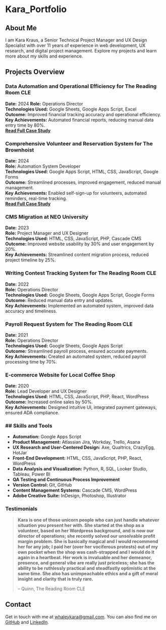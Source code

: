 # Kara_Portfolio

## <a name="about-me"></a>About Me
I am Kara Kraus, a Senior Technical Project Manager and UX Design Specialist with over 11 years of experience in web development, UX research, and digital project management. Explore my projects and learn more about my skills and experience.

## <a name="projects-overview"></a>Projects Overview

### <a name="data-automation"></a>Data Automation and Operational Efficiency for The Reading Room CLE
**Date:** 2024 
**Role:** Operations Director  
**Technologies Used:** Google Sheets, Google Apps Script, Excel  
**Outcome:** Improved financial tracking accuracy and operational efficiency.  
**Key Achievements:** Automated financial reports, reducing manual data entry time by 80%.  
**[Read Full Case Study](case-studies/data-automation-reading-room.md)**

### <a name="auto-volunteer"></a>Comprehensive Volunteer and Reservation System for The Brownhoist
**Date:** 2024  
**Role:** Automation System Developer  
**Technologies Used:** Google Apps Script, HTML, CSS, JavaScript, Google Forms  
**Outcome:** Streamlined processes, improved engagement, reduced manual management.  
**Key Achievements:** Enabled self-sign-up for volunteers, automated reminders, real-time tracking.  
**[Read Full Case Study](case-studies/volunteer-reservation-brownhoist.md)**

### <a name="cms-migration"></a>CMS Migration at NEO University
**Date:** 2023  
**Role:** Project Manager and UX Designer  
**Technologies Used:** HTML, CSS, JavaScript, PHP, Cascade CMS  
**Outcome:** Improved website usability by 30% and user engagement by 20%.  
**Key Achievements:** Streamlined content migration process, reduced project timeline by 25%.

### <a name="tracking-system"></a>Writing Contest Tracking System for The Reading Room CLE
**Date:** 2022  
**Role:** Operations Director  
**Technologies Used:** Google Sheets, Google Apps Script, Google Forms  
**Outcome:** Reduced manual data entry and updates.  
**Key Achievements:** Implemented an automated system, improved data accuracy and timeliness.

### <a name="payroll-system"></a>Payroll Request System for The Reading Room CLE
**Date:** 2021  
**Role:** Operations Director  
**Technologies Used:** Google Sheets, Google Apps Script  
**Outcome:** Streamlined payroll process, ensured accurate payments.  
**Key Achievements:** Created an automated system, reduced payroll processing time by 70%.

### <a name="ecomm-website"></a>E-commerce Website for Local Coffee Shop
**Date:** 2020  
**Role:** Lead Developer and UX Designer  
**Technologies Used:** HTML, CSS, JavaScript, PHP, React, WordPress  
**Outcome:** Increased online sales by 50%.  
**Key Achievements:** Designed intuitive UI, integrated payment gateways, ensured ADA compliance.

### <a name="skills"></a>## Skills and Tools
- **Automation:** Google Apps Script
- **Product Management:** Atlassian Jira, Workday, Trello, Asana
- **UX Research and User-Centered Design:** Axe, Qualtrics, CrazyEgg, HotJar
- **Front-End Development:** HTML, CSS, JavaScript, PHP, React, WordPress
- **Data Analysis and Visualization:** Python, R, SQL, Looker Studio, Tableau, Power BI
- **QA Testing and Continuous Process Improvement**
- **Version Control:** Git, GitHub
- **Content Management Systems:** Cascade CMS, WordPress
- **Adobe Creative Suite:** InDesign, Photoshop, Illustrator

### <a name="testimonials"></a>Testimonials

> **Kara is one of those unicorn people who can just handle whatever situation you present her with. She started at the shop as a volunteer, based on her Wordpress background, and is now our director of operations; she recently solved our unsolvable profit margin problem. She is basically magical and I would recommend her for any job; I paid her (over her vociferous protests) out of my own pocket when the shop was cash-strapped and I would do it again in a heartbeat. Her work is invaluable and her demeanor, presence, and general vibe are really just priceless; she has the ability to be ruthlessly practical and steadfastly optimistic at the same time. She also has unimpeachable ethics and a gift of moral insight and clarity that is truly rare.** 
> 
> – Quinn, The Reading Room CLE


## Contact
Get in touch with me at [whaleykara@gmail.com](mailto:whaleykara@gmail.com). You can also find me on [GitHub](https://github.com/kwhaley) and [LinkedIn](https://www.linkedin.com/in/karawhaley/).
